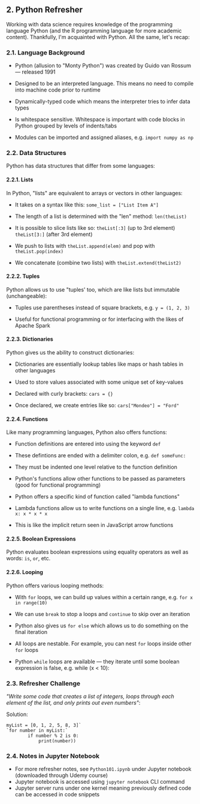## 2. Python Refresher

Working with data science requires knowledge of the programming language Python (and the R programming language for more academic content). Thankfully, I'm acquainted with Python. All the same, let's recap:

### 2.1. Language Background

- Python (allusion to "Monty Python") was created by Guido van Rossum — released 1991

- Designed to be an interpreted language. This means no need to compile into machine code prior to runtime

- Dynamically-typed code which means the interpreter tries to infer data types

- Is whitespace sensitive. Whitespace is important with code blocks in Python grouped by levels of indents/tabs

- Modules can be imported and assigned aliases, e.g. `import numpy as np`

### 2.2. Data Structures

Python has data structures that differ from some languages:

#### 2.2.1. Lists

In Python, "lists" are equivalent to arrays or vectors in other languages:

- It takes on a syntax like this: `some_list = ["List Item A"]`

- The length of a list is determined with the "len" method: `len(theList)`

- It is possible to slice lists like so: `theList[:3]` (up to 3rd element) `theList[3:]` (after 3rd element)

- We push to lists with `theList.append(elem)` and pop with `theList.pop(index)`

- We concatenate (combine two lists) with `theList.extend(theList2)`

#### 2.2.2. Tuples

Python allows us to use "tuples' too, which are like lists but immutable (unchangeable):

- Tuples use parentheses instead of square brackets, e.g. `y = (1, 2, 3)`

- Useful for functional programming or for interfacing with the likes of Apache Spark

#### 2.2.3. Dictionaries

Python gives us the ability to construct dictionaries:

- Dictionaries are essentially lookup tables like maps or hash tables in other languages

- Used to store values associated with some unique set of key-values

- Declared with curly brackets: `cars = {}`

- Once declared, we create entries like so: `cars["Mondeo"] = "Ford"`

#### 2.2.4. Functions

Like many programming languages, Python also offers functions:

- Function definitions are entered into using the keyword `def`

- These defintions are ended with a delimiter colon, e.g. `def someFunc:`

- They must be indented one level relative to the function definition

- Python's functions allow other functions to be passed as parameters (good for functional programming)

- Python offers a specific kind of function called "lambda functions"

- Lambda functions allow us to write functions on a single line, e.g. `lambda x: x * x * x`

- This is like the implicit return seen in JavaScript arrow functions

#### 2.2.5. Boolean Expressions

Python evaluates boolean expressions using equality operators as well as words: `is`, `or`, etc.

#### 2.2.6. Looping

Python offers various looping methods:

- With `for` loops, we can build up values within a certain range, e.g. `for x in range(10)`

- We can use `break` to stop a loops and `continue` to skip over an iteration

- Python also gives us `for else` which allows us to do something on the final iteration

- All loops are nestable. For example, you can nest `for` loops inside other `for` loops

- Python `while` loops are available — they iterate until some boolean expression is false, e.g. while (x < 10):

### 2.3. Refresher Challenge

_"Write some code that creates a list of integers, loops through each element of the list, and only prints out even numbers"_:

Solution:

```
myList = [0, 1, 2, 5, 8, 3]`
`for number in myList:`
	 	if number % 2 is 0:
    		print(number))
```

### 2.4. Notes in Jupyter Notebook

- For more refresher notes, see `Python101.ipynb` under Jupyter notebook (downloaded through Udemy course)
- Jupyter notebook is accessed using `jupyter notebook` CLI command
- Jupyter server runs under one kernel meaning previously defined code can be accessed in code snippets
